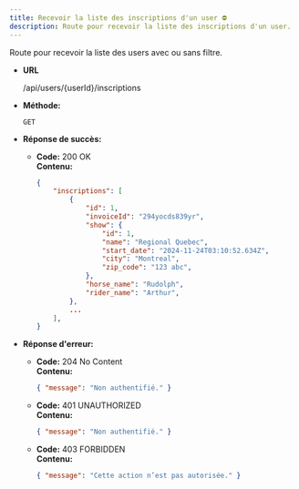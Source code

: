 ```yaml
---
title: Recevoir la liste des inscriptions d'un user ⛔
description: Route pour recevoir la liste des inscriptions d'un user.
---
```


Route pour recevoir la liste des users avec ou sans filtre.

- **URL**

  /api/users/{userId}/inscriptions

- **Méthode:**
  
  `GET`

- **Réponse de succès:**
  
  - **Code:** 200 OK <br>
    **Contenu:**<br>
    ```json
    {
        "inscriptions": [
            {
                "id": 1,
                "invoiceId": "294yocds839yr",
                "show": {
                    "id": 1,
                    "name": "Regional Quebec",
                    "start_date": "2024-11-24T03:10:52.634Z",
                    "city": "Montreal",
                    "zip_code": "123 abc",
                },
                "horse_name": "Rudolph",
                "rider_name": "Arthur",
            },
            ...
        ],
    }
    ```

- **Réponse d'erreur:**

  - **Code:** 204 No Content <br />
    **Contenu:** 
    ```json
    { "message": "Non authentifié." }
    ```

  - **Code:** 401 UNAUTHORIZED <br />
    **Contenu:** 
    ```json
    { "message": "Non authentifié." }
    ```

  - **Code:** 403 FORBIDDEN <br />
    **Contenu:** 
    ```json
    { "message": "Cette action n’est pas autorisée." }
    ```
